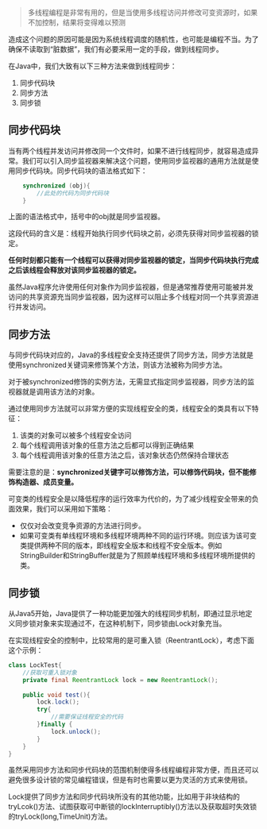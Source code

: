 > 多线程编程是非常有用的，但是当使用多线程访问并修改可变资源时，如果不加控制，结果将变得难以预测

造成这个问题的原因可能是因为系统线程调度的随机性，也可能是编程不当。为了确保不读取到“脏数据”，我们有必要采用一定的手段，做到线程同步。

在Java中，我们大致有以下三种方法来做到线程同步：

1. 同步代码块
2. 同步方法
3. 同步锁

## 同步代码块
当有两个线程并发访问并修改同一个文件时，如果不进行线程同步，就容易造成异常。我们可以引入同步监视器来解决这个问题，使用同步监视器的通用方法就是使用同步代码块。同步代码块的语法格式如下：

```java
    synchronized (obj){
        //此处的代码为同步代码块
    }
```

上面的语法格式中，括号中的obj就是同步监视器。

这段代码的含义是：线程开始执行同步代码块之前，必须先获得对同步监视器的锁定。

**任何时刻都只能有一个线程可以获得对同步监视器的锁定，当同步代码块执行完成之后该线程会释放对该同步监视器的锁定。**

虽然Java程序允许使用任何对象作为同步监视器，但是通常推荐使用可能被并发访问的共享资源充当同步监视器，因为这样可以阻止多个线程对同一个共享资源进行并发访问。

## 同步方法

与同步代码块对应的，Java的多线程安全支持还提供了同步方法，同步方法就是使用synchronized关键词来修饰某个方法，则该方法被称为同步方法。

对于被synchronized修饰的实例方法，无需显式指定同步监视器，同步方法的监视器就是调用该方法的对象。

通过使用同步方法就可以非常方便的实现线程安全的类，线程安全的类具有以下特征：

1. 该类的对象可以被多个线程安全访问
2. 每个线程调用该对象的任意方法之后都可以得到正确结果
3. 每个线程调用该对象的任意方法之后，该对象状态仍然保持合理状态

需要注意的是：**synchronized关键字可以修饰方法，可以修饰代码块，但不能修饰构造器、成员变量。**

可变类的线程安全是以降低程序的运行效率为代价的，为了减少线程安全带来的负面效果，我们可以采用如下策略：

* 仅仅对会改变竞争资源的方法进行同步。
* 如果可变类有单线程环境和多线程环境两种不同的运行环境。则应该为该可变类提供两种不同的版本，即线程安全版本和线程不安全版本。例如StringBuilder和StringBuffer就是为了照顾单线程环境和多线程环境所提供的类。

## 同步锁
从Java5开始，Java提供了一种功能更加强大的线程同步机制，即通过显示地定义同步锁对象来实现通过不，在这种机制下，同步锁由Lock对象充当。

在实现线程安全的控制中，比较常用的是可重入锁（ReentrantLock），考虑下面这个示例：

```java
class LockTest{
    //获取可重入锁对象
    private final ReentrantLock lock = new ReentrantLock();
    
    public void test(){
        lock.lock();
        try{
            //需要保证线程安全的代码
        }finally {
            lock.unlock();
        }
    }
}
```


虽然采用同步方法和同步代码块的范围机制使得多线程编程非常方便，而且还可以避免很多设计锁的常见编程错误，但是有时也需要以更为灵活的方式来使用锁。

Lock提供了同步方法和同步代码块所没有的其他功能，比如用于非块结构的tryLcok()方法、试图获取可中断锁的lockInterruptibly()方法以及获取超时失效锁的tryLock(long,TimeUnit)方法。